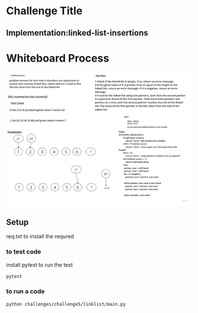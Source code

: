 # Challenge Title
##  Implementation:linked-list-insertions
# Whiteboard Process
![](../../../image/chall7.jpg)
## Setup
req.txt to install the requred


### to test code 
install pytest to run the test
 ```
 pytest
 ```
 ### to run a code 
 ```
 python challenges/challenge5/linklist/main.py
 ```